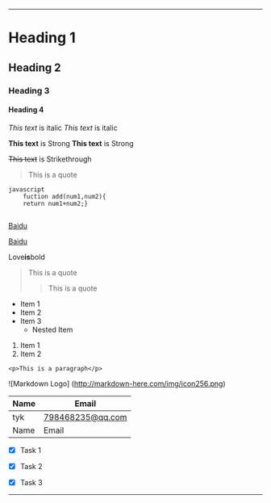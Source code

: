 ---

# Heading 1
## Heading 2
### Heading 3
#### Heading 4


*This text* is italic
_This text_ is italic


**This text** is Strong
__This text__ is Strong


~~This text~~ is Strikethrough


> This is a quote




```
javascript
	fuction add(num1,num2){
	return num1+num2;}
	
```


[Baidu](http://www.baidu.com)

[Baidu](http://www.baidu.com
"Baidu")

Love**is**bold

> This is a quote
>> This is a quote
>> 
<!--UL-->
* Item 1
* Item 2
* Item 3
   * Nested Item
   

1. Item 1
1. Item 2


`<p>This is a paragraph</p>`


![Markdown Logo]
(http://markdown-here.com/img/icon256.png)




| Name    | Email            |
| ------- | ---------------- |
| tyk     | 798468235@qq.com |
| Name    | Email            |


* [x] Task 1
* [x] Task 2
* [x] Task 3



___

